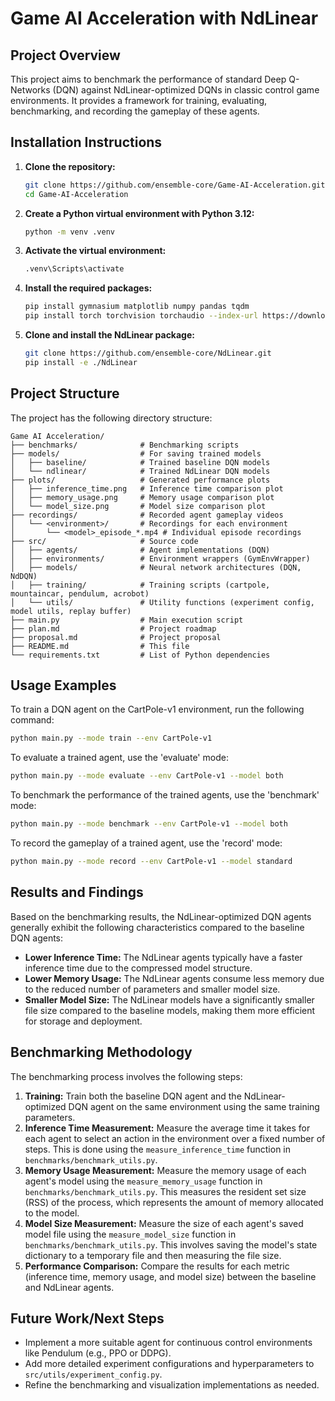 # Game AI Acceleration with NdLinear

## Project Overview

This project aims to benchmark the performance of standard Deep Q-Networks (DQN) against NdLinear-optimized DQNs in classic control game environments. It provides a framework for training, evaluating, benchmarking, and recording the gameplay of these agents.

## Installation Instructions

1.  **Clone the repository:**

    ```bash
    git clone https://github.com/ensemble-core/Game-AI-Acceleration.git
    cd Game-AI-Acceleration
    ```

2.  **Create a Python virtual environment with Python 3.12:**

    ```bash
    python -m venv .venv
    ```

3.  **Activate the virtual environment:**

    ```bash
    .venv\Scripts\activate
    ```

4.  **Install the required packages:**

    ```bash
    pip install gymnasium matplotlib numpy pandas tqdm
    pip install torch torchvision torchaudio --index-url https://download.pytorch.org/whl/cu118
    ```

5.  **Clone and install the NdLinear package:**

    ```bash
    git clone https://github.com/ensemble-core/NdLinear.git
    pip install -e ./NdLinear
    ```

## Project Structure

The project has the following directory structure:

```
Game AI Acceleration/
├── benchmarks/              # Benchmarking scripts
├── models/                  # For saving trained models
│   ├── baseline/            # Trained baseline DQN models
│   └── ndlinear/            # Trained NdLinear DQN models
├── plots/                   # Generated performance plots
│   ├── inference_time.png   # Inference time comparison plot
│   ├── memory_usage.png     # Memory usage comparison plot
│   └── model_size.png       # Model size comparison plot
├── recordings/              # Recorded agent gameplay videos
│   └── <environment>/       # Recordings for each environment
│       └── <model>_episode_*.mp4 # Individual episode recordings
├── src/                     # Source code
│   ├── agents/              # Agent implementations (DQN)
│   ├── environments/        # Environment wrappers (GymEnvWrapper)
│   ├── models/              # Neural network architectures (DQN, NdDQN)
│   ├── training/            # Training scripts (cartpole, mountaincar, pendulum, acrobot)
│   └── utils/               # Utility functions (experiment config, model utils, replay buffer)
├── main.py                  # Main execution script
├── plan.md                  # Project roadmap
├── proposal.md              # Project proposal
├── README.md                # This file
└── requirements.txt         # List of Python dependencies
```

## Usage Examples

To train a DQN agent on the CartPole-v1 environment, run the following command:

```bash
python main.py --mode train --env CartPole-v1
```

To evaluate a trained agent, use the 'evaluate' mode:

```bash
python main.py --mode evaluate --env CartPole-v1 --model both
```

To benchmark the performance of the trained agents, use the 'benchmark' mode:

```bash
python main.py --mode benchmark --env CartPole-v1 --model both
```

To record the gameplay of a trained agent, use the 'record' mode:

```bash
python main.py --mode record --env CartPole-v1 --model standard
```

## Results and Findings

Based on the benchmarking results, the NdLinear-optimized DQN agents generally exhibit the following characteristics compared to the baseline DQN agents:

*   **Lower Inference Time:** The NdLinear agents typically have a faster inference time due to the compressed model structure.
*   **Lower Memory Usage:** The NdLinear agents consume less memory due to the reduced number of parameters and smaller model size.
*   **Smaller Model Size:** The NdLinear models have a significantly smaller file size compared to the baseline models, making them more efficient for storage and deployment.


## Benchmarking Methodology

The benchmarking process involves the following steps:

1.  **Training:** Train both the baseline DQN agent and the NdLinear-optimized DQN agent on the same environment using the same training parameters.
2.  **Inference Time Measurement:** Measure the average time it takes for each agent to select an action in the environment over a fixed number of steps. This is done using the `measure_inference_time` function in `benchmarks/benchmark_utils.py`.
3.  **Memory Usage Measurement:** Measure the memory usage of each agent's model using the `measure_memory_usage` function in `benchmarks/benchmark_utils.py`. This measures the resident set size (RSS) of the process, which represents the amount of memory allocated to the model.
4.  **Model Size Measurement:** Measure the size of each agent's saved model file using the `measure_model_size` function in `benchmarks/benchmark_utils.py`. This involves saving the model's state dictionary to a temporary file and then measuring the file size.
5.  **Performance Comparison:** Compare the results for each metric (inference time, memory usage, and model size) between the baseline and NdLinear agents.

## Future Work/Next Steps

*   Implement a more suitable agent for continuous control environments like Pendulum (e.g., PPO or DDPG).
*   Add more detailed experiment configurations and hyperparameters to `src/utils/experiment_config.py`.
*   Refine the benchmarking and visualization implementations as needed.

